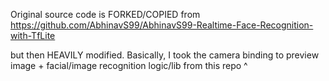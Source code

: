 Original source code is FORKED/COPIED from https://github.com/AbhinavS99/AbhinavS99-Realtime-Face-Recognition-with-TfLite

but then HEAVILY modified. Basically, I took the camera binding to preview image + facial/image recognition logic/lib from this repo ^
